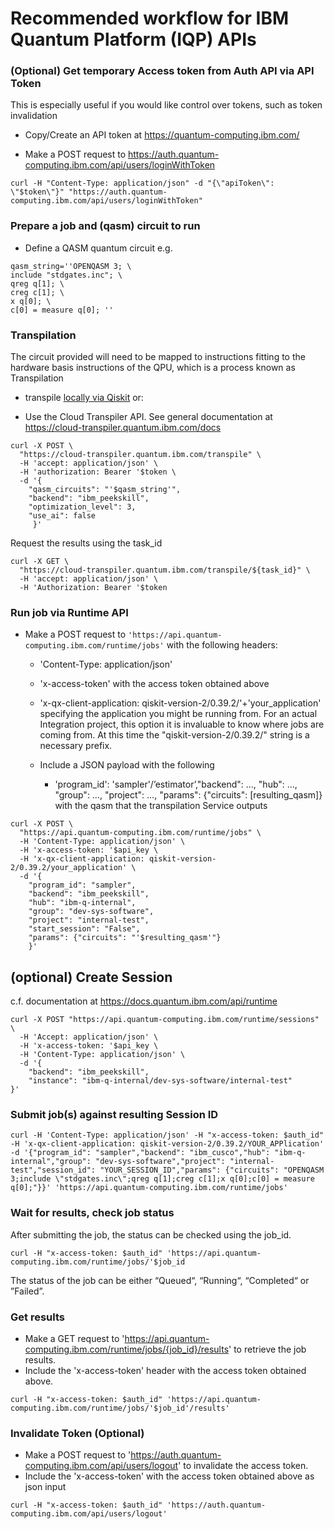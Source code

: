 # Recommended workflow for IBM Quantum Platform (IQP) APIs

### (Optional) Get temporary Access token from Auth API via API Token

This is especially useful if you would like control over tokens, such as token invalidation

* Copy/Create an API token at https://quantum-computing.ibm.com/

* Make a POST request to https://auth.quantum-computing.ibm.com/api/users/loginWithToken 

```shell
curl -H "Content-Type: application/json" -d "{\"apiToken\": \"$token\"}" "https://auth.quantum-computing.ibm.com/api/users/loginWithToken"
```

### Prepare a job and (qasm) circuit to run

* Define a QASM quantum circuit e.g. 

```shell
qasm_string=''OPENQASM 3; \
include "stdgates.inc"; \
qreg q[1]; \
creg c[1]; \
x q[0]; \
c[0] = measure q[0]; ''
```

### Transpilation

The circuit provided will need to be mapped to instructions fitting to the hardware basis instructions of the QPU, which is a process known as Transpilation

* transpile [locally via Qiskit](https://docs.quantum.ibm.com/transpile/defaults-and-configuration-options) or:

* Use the Cloud Transpiler API. See general documentation at https://cloud-transpiler.quantum.ibm.com/docs 


```shell
curl -X POST \
  "https://cloud-transpiler.quantum.ibm.com/transpile" \
  -H 'accept: application/json' \
  -H 'authorization: Bearer '$token \
  -d '{
    "qasm_circuits": "'$qasm_string'",
    "backend": "ibm_peekskill",
    "optimization_level": 3,
    "use_ai": false
     }'
```
Request the results using the task_id

```shell
curl -X GET \
  "https://cloud-transpiler.quantum.ibm.com/transpile/${task_id}" \
  -H 'accept: application/json' \
  -H 'Authorization: Bearer '$token
```
### Run job via Runtime API

* Make a POST request to `'https://api.quantum-computing.ibm.com/runtime/jobs'` with the following headers:     
    * 'Content-Type: application/json'     
    * 'x-access-token' with the access token obtained above
    * 'x-qx-client-application: qiskit-version-2/0.39.2/'+'your_application' specifying the application you might be running from. For an actual Integration project, this option it is invaluable to know where jobs are coming from. At this time the "qiskit-version-2/0.39.2/" string is a necessary prefix.
    * Include a JSON payload with the following 

        * 'program_id': 'sampler'/’estimator’,"backend": …, "hub": …, "group": …, "project": …, "params": {"circuits": [resulting_qasm]} with the qasm that the transpilation Service outputs

```shell
curl -X POST \
  "https://api.quantum-computing.ibm.com/runtime/jobs" \
  -H 'Content-Type: application/json' \
  -H 'x-access-token: '$api_key \
  -H 'x-qx-client-application: qiskit-version-2/0.39.2/your_application' \
  -d '{
    "program_id": "sampler",
    "backend": "ibm_peekskill",
    "hub": "ibm-q-internal",
    "group": "dev-sys-software",
    "project": "internal-test",
    "start_session": "False",
    "params": {"circuits": "'$resulting_qasm'"}
    }'

```
## (optional) Create Session 

c.f. documentation at https://docs.quantum.ibm.com/api/runtime

```shell
curl -X POST "https://api.quantum-computing.ibm.com/runtime/sessions" \
  -H 'Accept: application/json' \
  -H 'x-access-token: '$api_key \
  -H 'Content-Type: application/json' \
  -d '{
    "backend": "ibm_peekskill",
    "instance": "ibm-q-internal/dev-sys-software/internal-test"
}'
```

### Submit job(s) against resulting Session ID

```shell
curl -H 'Content-Type: application/json' -H "x-access-token: $auth_id" -H 'x-qx-client-application: qiskit-version-2/0.39.2/YOUR_APPlication' -d '{"program_id": "sampler","backend": "ibm_cusco","hub": "ibm-q-internal","group": "dev-sys-software","project": "internal-test","session_id": "YOUR_SESSION_ID","params": {"circuits": "OPENQASM 3;include \"stdgates.inc\";qreg q[1];creg c[1];x q[0];c[0] = measure q[0];"}}' 'https://api.quantum-computing.ibm.com/runtime/jobs'
```
### Wait for results, check job status
After submitting the job, the status can be checked using the job_id.

```shell
curl -H "x-access-token: $auth_id" 'https://api.quantum-computing.ibm.com/runtime/jobs/'$job_id
```
The status of the job can be either “Queued“, “Running“, “Completed“ or ”Failed”. 

### Get results  
* Make a GET request to 'https://api.quantum-computing.ibm.com/runtime/jobs/{job_id}/results' to retrieve the job results.   
* Include the 'x-access-token' header with the access token obtained above. 

```shell
curl -H "x-access-token: $auth_id" 'https://api.quantum-computing.ibm.com/runtime/jobs/'$job_id'/results'
```

### Invalidate Token (Optional)   

* Make a POST request to 'https://auth.quantum-computing.ibm.com/api/users/logout' to invalidate the access token.   
* Include the 'x-access-token' with the access token obtained above as json input

```shell
curl -H "x-access-token: $auth_id" 'https://auth.quantum-computing.ibm.com/api/users/logout'
```